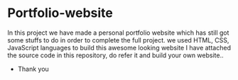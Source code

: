 # Portfolio-website
In this project we have made a personal portfolio website which has still got some stuffs to do in order to complete the full project.
we used HTML, CSS, JavaScript languages to build this awesome looking website
I have attached the source code in this repository, do refer it and build your own website..
- Thank you
